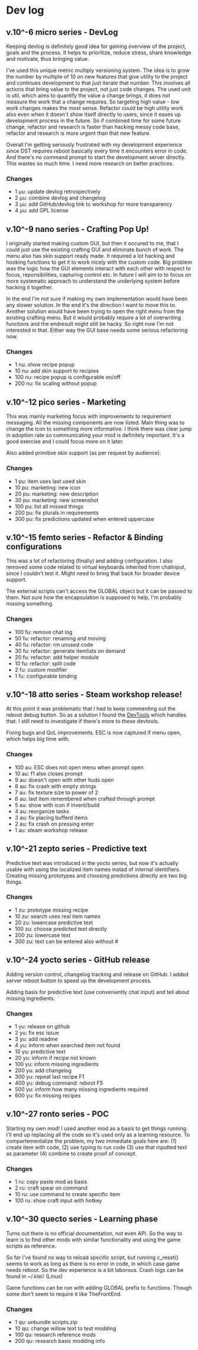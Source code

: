 # Dev log


## v.10^-6 micro series - DevLog

Keeping devlog is definitely good idea for gaining overview of the project, goals and the process. It helps to prioritize, reduce stress, share knowledge and motivate, thus bringing value.

I've used this unique metric multiply versioning system. The idea is to grow the number by multiple of 10 on new features that give utility to the project and continues development to that just iterate that number. This involves all actions that bring value to the project, not just code changes. The used unit is util, which aims to quantify the value a change brings, it does not measure the work that a change requires. So targeting high value - low work changes makes the most sense. Refactor could be high utility work also even when it doesn't show itself directly to users, since it eases up development process in the future. So if combined time for some future change, refactor and research is faster than hacking messy code base, refactor and research is more urgent than that new feature. 

Overall I'm getting seriously frustrated with my development experience since DST requires reboot basically every time it encounters error in code. And there's no command prompt to start the development server directly. This wastes so much time. I need more research on better practices.

### Changes
- 1 µu: update devlog retrospectively
- 2 µu: combine devlog and changelog
- 3 µu: add GitHub/devlog link to workshop for more transparency
- 4 µu: add GPL license


## v.10^-9 nano series - Crafting Pop Up!

I originally started making custom GUI, but then it occured to me, that I could just use the existing crafting GUI and eliminate bunch of work. The menu also has skin support ready made. It required a lot hacking and hooking functions to get it to work nicely with the custom code. Big problem was the logic how the GUI elements interact with each other with respect to focus, reponsibilities, capturing control etc. In future I will aim to to focus on more systematic approach to understand the underlying system before hacking it together.

In the end I'm not sure if making my own implementation would have been any slower solution. In the end it's the direction I want to move this to. Another solution would have been trying to open the right menu from the existing crafting menu. But it would probably require a lot of overwriting functions and the endresult might still be hacky. So right now I'm not interested in that. Either way the GUI base needs some serious refactoring now.

### Changes
- 1 nu: show recipe popup
- 10 nu: add skin support to recipies
- 100 nu: recipe popup is configurable on/off
- 200 nu: fix scaling without popup

## v.10^-12 pico series - Marketing

This was mainly marketing focus with improvements to requirement messaging. All the missing components are now listed. Main thing was to change the icon to something more informative. I think there was clear jump in adoption rate so communicating your mod is definitely important. It's a good exercise and I could focus more on it later.

Also added primitive skin support (as per request by audience).

### Changes
- 1 pu: item uses last used skin 
- 10 pu: marketing: new icon
- 20 pu: marketing: new description
- 30 pu: marketing: new screenshot
- 100 pu: list all missed things
- 200 pu: fix plurals in requirements
- 300 pu: fix predictions updated when entered uppercase


## v.10^-15 femto series - Refactor & Binding configurations

This was a lot of refactoring (finally) and adding configuration. I also removed some code related to virtual keyboards inherited from chatinput, since I couldn't test it. Might need to bring that back for broader device support.

The external scripts can't access the GLOBAL object but it can be passed to them. Not sure how the encapsulation is supposed to help, I'm probably missing something.

### Changes
- 100 fu: remove chat log
- 50 fu: refactor: renaming and moving
- 40 fu: refactor: rm unused code
- 30 fu: refactor: generate itemlists on demand
- 20 fu: refactor: add helper module
- 10 fu: refactor: split code
- 2 fu: custom modifier
- 1 fu: configurable binding


## v.10^-18 atto series - Steam workshop release!

At this point it was problematic that I had to keep commenting out the reboot debug button. So as a solution I found the [DevTools](https://github.com/dstmodders/mod-dev-tools) which handles that. I still need to investigate if there's more to these devtools.

Fixing bugs and QoL improvements. ESC is now captured if menu open, which helps big time with.

### Changes
- 100 au: ESC does not open menu when prompt open
- 10 au: f1 also closes prompt
- 9 au: doesn't open with other huds open
- 8 au: fix crash with empty strings
- 7 au: fix texture size to power of 2
- 6 au: last item remembered when crafted through prompt
- 5 au: show with icon if invent/build
- 4 au: reorganize tasks
- 3 au: fix placing bufferd items
- 2 au: fix crash on pressing enter
- 1 au: steam workshop release

## v.10^-21 zepto series - Predictive text

Predictive text was introduced in the yocto series, but now it's actually usable with using the localized item names instad of internal identifiers. Creating missing prototypes and choosing predictions directly are two big things.
### Changes

- 1 zu: prototype missing recipe
- 10 zu: search uses real item names
- 20 zu: lowercase predictive text
- 100 zu: choose predicted text directly
- 200 zu: lowercase text
- 300 zu: text can be entered also without #


## v.10^-24 yocto series - GitHub release

Adding version control, changelog tracking and release on GitHub. I added server reboot button to speed up the development process.

Adding basis for predictive text (use conveniently chat input) and tell about missing ingredients.
### Changes
- 1 yu: release on github
- 2 yu: fix esc issue
- 3 yu: add readme
- 4 yu: inform when searched item not found
- 10 yu: predictive text
- 20 yu: inform if recipe not known
- 100 yu: inform missing ingredients
- 200 yu: add changelog
- 300 yu: repeat last recipe F1
- 400 yu: debug command: reboot F5
- 500 yu: inform how many missing ingredients required
- 600 yu: fix missing recipes


## v.10^-27 ronto series - POC

Starting my own mod! I used another mod as a basis to get things running. I'll end up replacing all the code so it's used only as a learning resource. To compartementalize the problem, my two immediate goals here are: (1) create item with code, (2) use typing to run code (3) use that inputted text as parameter (4) combine to create proof of concept. 

### Changes
- 1 ru: copy paste mod as basis
- 2 ru: craft spear on command
- 10 ru: use command to create specific item
- 100 ru: show craft input with hotkey




## v.10^-30 quecto series - Learning phase
Turns out there is no official documentation, not even API. So the way to learn is to find other mods with similar functionality and using the game scripts as reference.

So far I've found no way to reload specific script, but running c_reset() seems to work as long as there is no error in code, in which case game needs reboot. So the dev experience is a bit laborous. Crash logs can be found in ~/.klei/ (Linux)

Game functions can be run with adding GLOBAL prefix to functions. Though some don't seem to require it like TheFrontEnd.

### Changes
- 1 qu: unbundle scripts.zip
- 10 qu: change willow text to test modding
- 100 qu: research reference mods
- 200 qu: research basic modding info